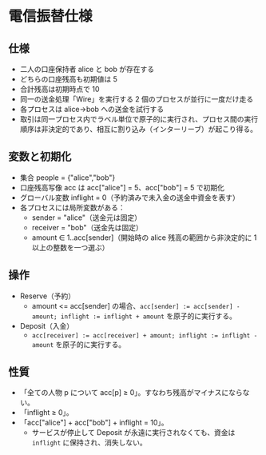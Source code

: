# 電信振替仕様

## 仕様

- 二人の口座保持者 alice と bob が存在する
- どちらの口座残高も初期値は 5
- 合計残高は初期時点で 10
- 同一の送金処理「Wire」を実行する 2 個のプロセスが並行に一度だけ走る
- 各プロセスは alice→bob への送金を試行する
- 取引は同一プロセス内でラベル単位で原子的に実行され、プロセス間の実行順序は非決定的であり、相互に割り込み（インターリーブ）が起こり得る。


## 変数と初期化

- 集合 people = {"alice","bob"}
- 口座残高写像 acc は acc["alice"] = 5、acc["bob"] = 5 で初期化
- グローバル変数 inflight = 0（予約済みで未入金の送金中資金を表す）
- 各プロセスには局所変数がある：
  - sender = "alice"（送金元は固定）
  - receiver = "bob"（送金先は固定）
  - amount ∈ 1..acc[sender]（開始時の alice 残高の範囲から非決定的に 1 以上の整数を一つ選ぶ）

## 操作

- Reserve（予約）
  - amount <= acc[sender] の場合、`acc[sender] := acc[sender] - amount; inflight := inflight + amount` を原子的に実行する。
- Deposit（入金）
  - `acc[receiver] := acc[receiver] + amount; inflight := inflight - amount` を原子的に実行する。

## 性質

- 「全ての人物 p について acc[p] ≥ 0」。すなわち残高がマイナスにならない。
- 「inflight ≥ 0」。
- 「acc["alice"] + acc["bob"] + inflight = 10」。
  - サービスが停止して Deposit が永遠に実行されなくても、資金は `inflight` に保持され、消失しない。
